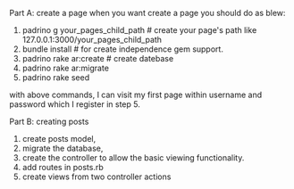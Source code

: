 Part A: create a  page
when you want create a page you should do as blew:
1. padrino g your_pages_child_path  # create your page's path like 127.0.0.1:3000/your_pages_child_path
2. bundle install # for create independence gem support.
3. padrino rake ar:create  # create datebase
4. padrino rake ar:migrate
5. padrino rake seed

with above commands, I can visit my first page within username and password which I register in step 5.

Part B: creating posts
1. create posts model,
2. migrate the database,
3. create the controller to allow the basic viewing functionality.
4. add routes in posts.rb
5. create views from two controller actions

